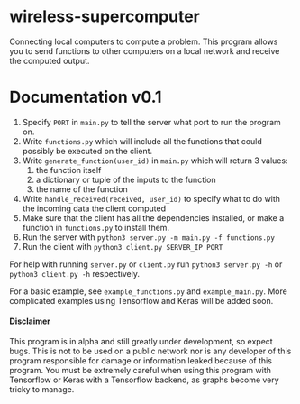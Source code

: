 # wireless-supercomputer
Connecting local computers to compute a problem.
This program allows you to send functions to other computers on a local network and receive the computed output.

# Documentation v0.1
1. Specify `PORT` in `main.py` to tell the server what port to run the program on.
2. Write `functions.py` which will include all the functions that could possibly be executed on the client.
3. Write `generate_function(user_id)` in `main.py` which will return 3 values: 
    1. the function itself
    2. a dictionary or tuple of the inputs to the function
    3. the name of the function
4. Write `handle_received(received, user_id)` to specify what to do with the incoming data the client computed
5. Make sure that the client has all the dependencies installed, or make a function in `functions.py` to install them.
6. Run the server with `python3 server.py -m main.py -f functions.py`
7. Run the client with `python3 client.py SERVER_IP PORT`

For help with running `server.py` or `client.py` run `python3 server.py -h` or `python3 client.py -h` respectively.

For a basic example, see `example_functions.py` and `example_main.py`.  More complicated examples using Tensorflow and Keras will be added soon.

#### Disclaimer
This program is in alpha and still greatly under development, so expect bugs.  This is not to be used on a public network nor is any developer of this program responsible for damage or information leaked because of this program.  You must be extremely careful when using this program with Tensorflow or Keras with a Tensorflow backend, as graphs become very tricky to manage.
